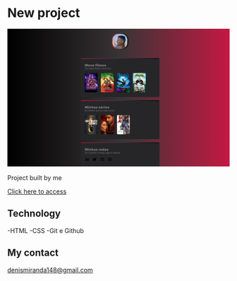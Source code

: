 # New project

![preview](./.github/preview.png)

Project built by me

[Click here to access](https://denismiranda.github.io/Projeto-2/)

## Technology

-HTML
-CSS
-Git e Github

## My contact

denismiranda148@gmail.com